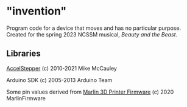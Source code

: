 # "invention"

Program code for a device that moves and has no particular purpose. Created for
the spring 2023 NCSSM musical, *Beauty and the Beast*.

## Libraries
[AccelStepper](https://www.airspayce.com/mikem/arduino/AccelStepper/) (c) 2010-2021 Mike McCauley

Arduino SDK (c) 2005-2013 Arduino Team

Some pin values derived from [Marlin 3D Printer Firmware](https://github.com/MarlinFirmware/Marlin) (c) 2020 MarlinFirmware